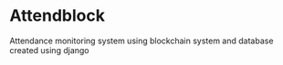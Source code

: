 # Attendblock
Attendance monitoring system using blockchain system and database created using django
